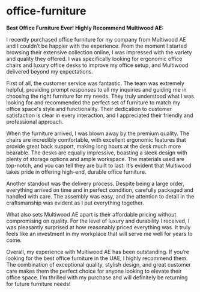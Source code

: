 # office-furniture

**Best Office Furniture Ever! Highly Recommend Multiwood AE:**

I recently purchased office furniture for my company from Multiwood AE and I couldn’t be happier with the experience. From the moment I started browsing their extensive collection online, I was impressed with the variety and quality they offered. I was specifically looking for ergonomic office chairs and luxury office desks to improve my office setup, and Multiwood delivered beyond my expectations.

First of all, the customer service was fantastic. The team was extremely helpful, providing prompt responses to all my inquiries and guiding me in choosing the right furniture for my needs. They truly understood what I was looking for and recommended the perfect set of furniture to match my office space's style and functionality. Their dedication to customer satisfaction is clear in every interaction, and I appreciated their friendly and professional approach.

When the furniture arrived, I was blown away by the premium quality. The chairs are incredibly comfortable, with excellent ergonomic features that provide great back support, making long hours at the desk much more bearable. The desks are equally impressive, boasting a sleek design with plenty of storage options and ample workspace. The materials used are top-notch, and you can tell they are built to last. It’s evident that Multiwood takes pride in offering high-end, durable office furniture.

Another standout was the delivery process. Despite being a large order, everything arrived on time and in perfect condition, carefully packaged and handled with care. The assembly was easy, and the attention to detail in the craftsmanship was evident as I put everything together.

What also sets Multiwood AE apart is their affordable pricing without compromising on quality. For the level of luxury and durability I received, I was pleasantly surprised at how reasonably priced everything was. It truly feels like an investment in my workplace that will serve me well for years to come.

Overall, my experience with Multiwood AE has been outstanding. If you’re looking for the best office furniture in the UAE, I highly recommend them. The combination of exceptional quality, stylish design, and great customer care makes them the perfect choice for anyone looking to elevate their office space. I’m thrilled with my purchase and will definitely be returning for future furniture needs!






